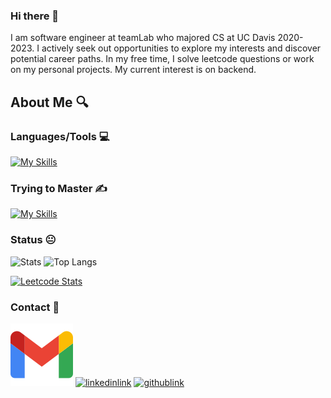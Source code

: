 ### Hi there 👋
I am software engineer at teamLab who majored CS at UC Davis 2020-2023. I actively seek out opportunities to explore my interests and discover potential career paths. In my free time, I solve leetcode questions or work on my personal projects. My current interest is on backend.
## About Me 🔍
### Languages/Tools 💻
[![My Skills](https://skillicons.dev/icons?i=js,html,css,bash,c,cpp,flask,git,github,go,processing,py,pytorch,tensorflow,vscode,react,nodejs,flutter,autocad,latex&perline=5&theme=light)](https://skillicons.dev)

### Trying to Master ✍️
[![My Skills](https://skillicons.dev/icons?i=angular,aws,docker,firebase,gcp&perline=5&theme=light)](https://skillicons.dev)

### Status 😐
<p align="left"> 
    <img alt="Stats" height="150px" src="https://github-readme-stats.vercel.app/api?username=leej1230&show_icons=true&theme=transparent" />
    <img alt="Top Langs" height="150px" src="https://github-readme-stats.vercel.app/api/top-langs/?username=leej1230&layout=compact" />
</p>

[![Leetcode Stats](https://leetcard.jacoblin.cool/kaeru1230?ext=heatmap)](https://leetcode.com/kaeru1230)

### Contact 📡
<p align="left">
    <a href="mailto:jwplee&#64;ucdavis.edu"><img src="./gmail.svg" alt="gmaillink"></a>
    <a href="https://www.linkedin.com/in/jaewoolee1230/" target="_blank"><img src="https://skillicons.dev/icons?i=linkedin" alt="linkedinlink"></a>
    <a href="https://github.com/leej1230" target="_blank"><img src="https://skillicons.dev/icons?i=github" alt="githublink"></a>
</p>
